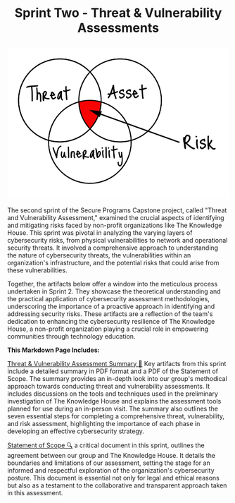 # <p align="center"> Sprint Two - Threat & Vulnerability Assessments <p align="center">
<p align="center">
  <img src="https://github.com/janepierresgithub/TKHSecureProgramCapstoneProject/blob/main/tvlogo.png" alt="Penetration Testing">
</p> 

The second sprint of the Secure Programs Capstone project, called "Threat and Vulnerability Assessment," examined the crucial aspects of identifying and mitigating risks faced by non-profit organizations like The Knowledge House. This sprint was pivotal in analyzing the varying layers of cybersecurity risks, from physical vulnerabilities to network and operational security threats. It involved a comprehensive approach to understanding the nature of cybersecurity threats, the vulnerabilities within an organization's infrastructure, and the potential risks that could arise from these vulnerabilities.

Together, the artifacts below offer a window into the meticulous process undertaken in Sprint 2. They showcase the theoretical understanding and the practical application of cybersecurity assessment methodologies, underscoring the importance of a proactive approach in identifying and addressing security risks. These artifacts are a reflection of the team's dedication to enhancing the cybersecurity resilience of The Knowledge House, a non-profit organization playing a crucial role in empowering communities through technology education.

**This Markdown Page Includes:**

[Threat & Vulnerability Assessment Summary 📃](https://github.com/janepierresgithub/TKHSecureProgramCapstoneProject/blob/main/sprinttwosummary.pdf) Key artifacts from this sprint include a detailed summary in PDF format and a PDF of the Statement of Scope. The summary provides an in-depth look into our group's methodical approach towards conducting threat and vulnerability assessments. It includes discussions on the tools and techniques used in the preliminary investigation of The Knowledge House and explains the assessment tools planned for use during an in-person visit. The summary also outlines the seven essential steps for completing a comprehensive threat, vulnerability, and risk assessment, highlighting the importance of each phase in developing an effective cybersecurity strategy.

[Statement of Scope 🔍](https://github.com/janepierresgithub/TKHSecureProgramCapstoneProject/blob/main/statementofscope.pdf) a critical document in this sprint, outlines the agreement between our group and The Knowledge House. It details the boundaries and limitations of our assessment, setting the stage for an informed and respectful exploration of the organization's cybersecurity posture. This document is essential not only for legal and ethical reasons but also as a testament to the collaborative and transparent approach taken in this assessment.


